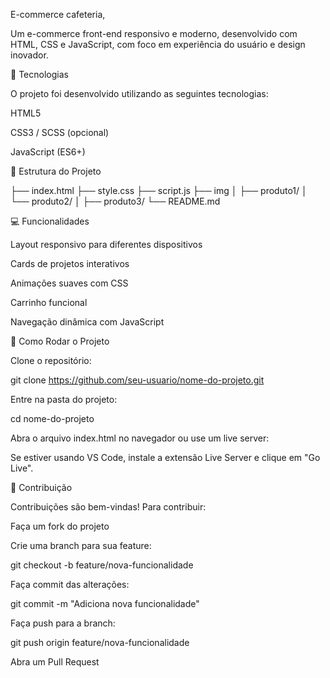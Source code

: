 E-commerce cafeteria,

Um e-commerce front-end responsivo e moderno, desenvolvido com HTML, CSS e JavaScript, com foco em experiência do usuário e design inovador.

🚀 Tecnologias

O projeto foi desenvolvido utilizando as seguintes tecnologias:

HTML5

CSS3 / SCSS (opcional)

JavaScript (ES6+)


📂 Estrutura do Projeto


├── index.html
├── style.css
├── script.js
├── img
│   ├── produto1/
│   └── produto2/
│   ├── produto3/
└── README.md

💻 Funcionalidades

Layout responsivo para diferentes dispositivos

Cards de projetos interativos

Animações suaves com CSS

Carrinho funcional

Navegação dinâmica com JavaScript

📌 Como Rodar o Projeto

Clone o repositório:

git clone https://github.com/seu-usuario/nome-do-projeto.git


Entre na pasta do projeto:

cd nome-do-projeto


Abra o arquivo index.html no navegador ou use um live server:

Se estiver usando VS Code, instale a extensão Live Server e clique em "Go Live".

🤝 Contribuição

Contribuições são bem-vindas! Para contribuir:

Faça um fork do projeto

Crie uma branch para sua feature:

git checkout -b feature/nova-funcionalidade


Faça commit das alterações:

git commit -m "Adiciona nova funcionalidade"


Faça push para a branch:

git push origin feature/nova-funcionalidade


Abra um Pull Request
